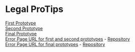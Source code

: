 # Legal ProTips
[First Prototype](https://legal-pro-tips.herokuapp.com)  
[Second Prototype](https://legal-pro-tips-v2.herokuapp.com)  
[Final Prototype](https://legal-pro-tips-final.herokuapp.com)  
[Error Page URL for first and second prototypes](https://legal-pro-tips-wait.herokuapp.com) -
[Repository](https://github.com/oregano345/StaticErrorHTML)  
[Error Page URL for final prototypes](https://legal-pro-tips-waking.herokuapp.com) -
[Repository](https://github.com/oregano345/StaticErrorHTML2)
